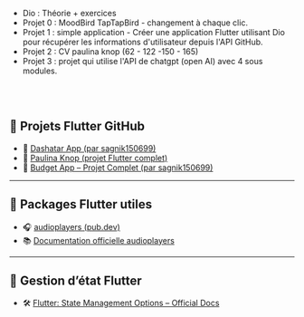- Dio : Théorie + exercices
- Projet 0 : MoodBird TapTapBird - changement à chaque clic.
- Projet 1 : simple application -  Créer une application Flutter utilisant Dio pour récupérer les informations d'utilisateur depuis l'API GitHub. 
- Projet 2 : CV paulina knop    (62 - 122 -150 - 165)
- Projet 3 : projet qui utilise l'API de chatgpt (open AI) avec 4 sous modules.


<br/>
<br/>


## 🌟 Projets Flutter GitHub

- 🔗 [Dashatar App (par sagnik150699)](https://github.com/sagnik150699/my_dashatar_app)
- 🔗 [Paulina Knop (projet Flutter complet)](https://github.com/paulinaknop/paulina_knop)
- 🔗 [Budget App – Projet Complet (par sagnik150699)](https://github.com/sagnik150699/budget_app_complete_project)

---

## 🎵 Packages Flutter utiles

- 🎧 [audioplayers (pub.dev)](https://pub.dev/packages/audioplayers)
- 📚 [Documentation officielle audioplayers](http://docs.flutter.dev/data-and-backend/state-mgmt/options)

---

## 🧠 Gestion d’état Flutter

- 🛠️ [Flutter: State Management Options – Official Docs](http://docs.flutter.dev/data-and-backend/state-mgmt/options)
```

